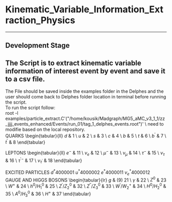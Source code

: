 # Kinematic_Variable_Information_Extraction_Physics
--------------------------------------------------------
Development Stage
--------------------------------------------------------

The Script is to extract kinematic variable information of interest event by event and save it to a csv file.
--------------------------------------------------------
The File should be saved inside the examples folder in the Delphes and the user should come back to Delphes folder location in terminal before running the script. <br/> 
To run the script follow: <br/> 
root -l examples/particle_extract.C'("/home/kousik/Madgraph/MG5_aMC_v3_1_1/zz_jjjj_events_enhanced/Events/run_01/tag_1_delphes_events.root")' \\ need to modifie based on the local repository.
<br/> 
QUARKS
\begin{tabular}{ll}
$d$ & 1 \\
$u$ & 2 \\
$s$ & 3 \\
$c$ & 4 \\
$b$ & 5 \\
$t$ & 6 \\
$b^{\prime}$ & 7 \\
$t^{\prime}$ & 8
\end{tabular}

LEPTONS
\begin{tabular}{ll}
$e^{-}$ & 11 \\
$\nu_e$ & 12 \\
$\mu^{-}$ & 13 \\
$\nu_\mu$ & 14 \\
$\tau^{-}$ & 15 \\
$\nu_\tau$ & 16 \\
$\tau^{\prime-}$ & 17 \\
$\nu_{\tau^{\prime}}$ & 18
\end{tabular}

EXCITED
PARTICLES
$d^* 4000001$
$u^* 4000002$
$e^* 4000011$
$\nu_e^* 4000012$
GAUGE AND HIGGS BOSONS
\begin{tabular}{lr}
$g$ & (9) 21 \\
$\gamma$ & 22 \\
$Z^0$ & 23 \\
$W^{+}$ & 24 \\
$h^0 / H_1^0$ & 25 \\
$Z^{\prime} / Z_2^0$ & 32 \\
$Z^{\prime \prime} / Z_3^0$ & 33 \\
$W^{\prime} / W_2^{+}$ & 34 \\
$H^0 / H_2^0$ & 35 \\
$A^0 / H_3^0$ & 36 \\
$H^{+}$ & 37
\end{tabular}
